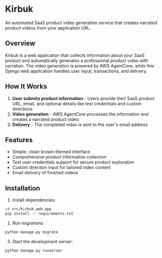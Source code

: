 # Kirbuk

An automated SaaS product video generation service that creates narrated product videos from your application URL.

## Overview

Kirbuk is a web application that collects information about your SaaS product and automatically generates a professional product video with narration. The video generation is powered by AWS AgentCore, while this Django web application handles user input, transactions, and delivery.

## How It Works

1. **User submits product information** - Users provide their SaaS product URL, email, and optional details like test credentials and custom directions
2. **Video generation** - AWS AgentCore processes the information and creates a narrated product video
3. **Delivery** - The completed video is sent to the user's email address

## Features

- Simple, clean brown-themed interface
- Comprehensive product information collection
- Test user credentials support for secure product exploration
- Custom direction input for tailored video content
- Email delivery of finished videos

## Installation

1. Install dependencies:
```bash
cd src/kirbuk_web_app
pip install -r requirements.txt
```

2. Run migrations:
```bash
python manage.py migrate
```

3. Start the development server:
```bash
python manage.py runserver
```
